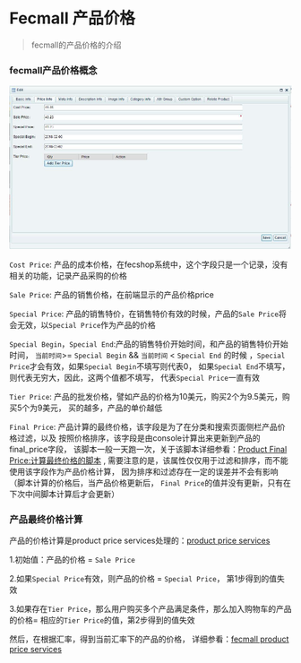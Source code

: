 Fecmall 产品价格
===========

> fecmall的产品价格的介绍


### fecmall产品价格概念

![x](images/pp_1.jpg)

`Cost Price`: 产品的成本价格，在fecshop系统中，这个字段只是一个记录，没有相关的功能，记录产品采购的价格

`Sale Price`: 产品的销售价格，在前端显示的产品价格price

`Special Price`: 产品的销售特价，在销售特价有效的时候，产品的`Sale Price`将会无效，以`Special Price`作为产品的价格

`Special Begin`，`Special End`:产品的销售特价开始时间，和产品的销售特价开始时间，
`当前时间`>= `Special Begin`  &&  `当前时间` < `Special End` 的时候
，`Special Price`才会有效，如果`Special Begin`不填写则代表0，
如果`Special End`不填写，则代表无穷大，因此，这两个值都不填写，
代表`Special Price`一直有效


`Tier Price`: 产品的批发价格，譬如产品的价格为10美元，购买2个为9.5美元，购买5个为9美元，
买的越多，产品的单价越低

`Final Price`: 产品计算的最终价格，该字段是为了在分类和搜索页面侧栏产品价格过滤，以及
按照价格排序，该字段是由console计算出来更新到产品的final_price字段，
该脚本一般一天跑一次，关于该脚本详细参看：[Product Final Price:计算最终价格的脚本](http://www.fecshop.com/doc/fecshop-guide/develop/cn-1.0/guide-fecshop-console-product-final-price.html)
, 需要注意的是，该属性仅仅用于过滤和排序，而不能使用该字段作为产品价格计算，
因为排序和过滤存在一定的误差并不会有影响（脚本计算的价格后，当产品价格更新后，
`Final Price`的值并没有更新，只有在下次中间脚本计算后才会更新）

### 产品最终价格计算

产品的价格计算是product price services处理的：[product price services](https://github.com/fecshop/yii2_fecshop/blob/master/services/product/Price.php)

1.初始值：产品的价格 = `Sale Price`

2.如果`Special Price`有效，则产品的价格 = `Special Price`， 第1步得到的值失效

3.如果存在`Tier Price`，那么用户购买多个产品满足条件，那么加入购物车的产品的价格=
相应的`Tier Price`的值，第2步得到的值失效


然后，在根据汇率，得到当前汇率下的产品的价格，
详细参看：[fecmall product price services](https://github.com/fecshop/yii2_fecshop/blob/master/services/product/Price.php)











